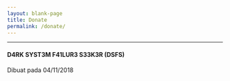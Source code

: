 ```yaml
---
layout: blank-page
title: Donate
permalink: /donate/
---
```


---


#### D4RK SYST3M F41LUR3 S33K3R (DSFS)

Dibuat pada 04/11/2018
